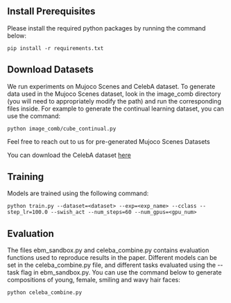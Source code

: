 ## Install Prerequisites

Please install the required python packages by running the command below:

```
pip install -r requirements.txt
```

## Download Datasets

We run experiments on Mujoco Scenes and CelebA dataset. To generate data used in the Mujoco Scenes dataset, look in the image\_comb directory (you will need to appropriately modify the path) and run the corresponding files inside.  For example to generate the continual learning dataset, you can use the command:

```
python image_comb/cube_continual.py
```

Feel free to reach out to us for pre-generated Mujoco Scenes Datasets 

You can download the CelebA dataset [here](https://drive.google.com/drive/folders/0B7EVK8r0v71pWEZsZE9oNnFzTm8)

## Training 

Models are trained using the following command:

```
python train.py --dataset=<dataset> --exp=<exp_name> --cclass --step_lr=100.0 --swish_act --num_steps=60 --num_gpus=<gpu_num> 

```

## Evaluation

The files ebm_sandbox.py and celeba_combine.py contains evaluation functions used to reproduce results in the paper. Different models can be set in the celeba_combine.py file, and different tasks evaluated using the --task flag in ebm_sandbox.py. You can use the command below to generate compositions of young, female, smiling and wavy hair faces:

```
python celeba_combine.py
```

